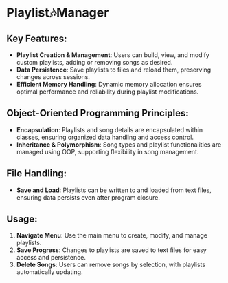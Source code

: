 # Playlist🎶Manager

## Key Features:
- **Playlist Creation & Management**: Users can build, view, and modify custom playlists, adding or removing songs as desired.
- **Data Persistence**: Save playlists to files and reload them, preserving changes across sessions.
- **Efficient Memory Handling**: Dynamic memory allocation ensures optimal performance and reliability during playlist modifications.

## Object-Oriented Programming Principles:
- **Encapsulation**: Playlists and song details are encapsulated within classes, ensuring organized data handling and access control.
- **Inheritance & Polymorphism**: Song types and playlist functionalities are managed using OOP, supporting flexibility in song management.
  
## File Handling:
- **Save and Load**: Playlists can be written to and loaded from text files, ensuring data persists even after program closure.

## Usage:
1. **Navigate Menu**: Use the main menu to create, modify, and manage playlists.
2. **Save Progress**: Changes to playlists are saved to text files for easy access and persistence.
3. **Delete Songs**: Users can remove songs by selection, with playlists automatically updating.


